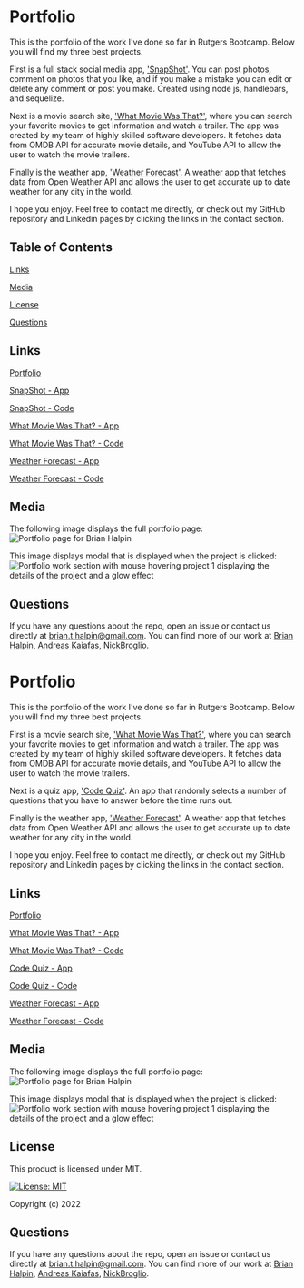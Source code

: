# Portfolio
This is the portfolio of the work I've done so far in Rutgers Bootcamp.  Below you will find my three best projects. 

First is a full stack social media app, ['SnapShot'](https://snapshotban.herokuapp.com/).  You can post photos, comment on photos that you like, and if you make a mistake you can edit or delete any comment or post you make.  Created using node js, handlebars, and sequelize.

Next is a movie search site, ['What Movie Was That?'](https://bthalpin.github.io/What-Movie-Was-That/), where you can search your favorite movies to get information and watch a trailer. The app was created by my team of highly skilled software developers.  It fetches data from OMDB API for accurate movie details, and YouTube API to allow the user to watch the movie trailers.

Finally is the weather app, ['Weather Forecast'](https://bthalpin.github.io/Weather-Forecast/). A weather app that fetches data from Open Weather API and allows the user to get accurate up to date weather for any city in the world.

I hope you enjoy.  Feel free to contact me directly, or check out my GitHub repository and Linkedin pages by clicking the links in the contact section.

## Table of Contents

[Links](#links)

[Media](#media)

[License](#license)

[Questions](#questions)

## Links
[Portfolio](https://bthalpin.github.io/Portfolio)

[SnapShot - App](https://snapshotban.herokuapp.com/)

[SnapShot - Code](https://github.com/Akaiafas526/SnapShot)

[What Movie Was That? - App](https://bthalpin.github.io/What-Movie-Was-That/)

[What Movie Was That? - Code](https://github.com/bthalpin/What-Movie-Was-That)

[Weather Forecast - App](https://bthalpin.github.io/Weather-Forecast/)

[Weather Forecast - Code](https://github.com/bthalpin/Weather-Forecast)

## Media
The following image displays the full portfolio page:
![Portfolio page for Brian Halpin](./assets/images/main-page.png)


This image displays modal that is displayed when the project is clicked:
![Portfolio work section with mouse hovering project 1 displaying the details of the project and a glow effect](./assets/images/main-page-bottom.png)

## Questions
If you have any questions about the repo, open an issue or contact us directly at <brian.t.halpin@gmail.com>. You can find more
    of our work at [Brian Halpin](https://github.com/bthalpin), [Andreas Kaiafas](https://github.com/Akaiafas526), [NickBroglio](https://github.com/NickBroglio).




# Portfolio
This is the portfolio of the work I've done so far in Rutgers Bootcamp.  Below you will find my three best projects. 

First is a movie search site, ['What Movie Was That?'](https://bthalpin.github.io/What-Movie-Was-That/), where you can search your favorite movies to get information and watch a trailer. The app was created by my team of highly skilled software developers.  It fetches data from OMDB API for accurate movie details, and YouTube API to allow the user to watch the movie trailers.

Next is a quiz app, ['Code Quiz'](https://bthalpin.github.io/Code-Quiz/). An app that randomly selects a number of questions that you have to answer before the time runs out.

Finally is the weather app, ['Weather Forecast'](https://bthalpin.github.io/Weather-Forecast/). A weather app that fetches data from Open Weather API and allows the user to get accurate up to date weather for any city in the world.

I hope you enjoy.  Feel free to contact me directly, or check out my GitHub repository and Linkedin pages by clicking the links in the contact section.

## Links
[Portfolio](https://bthalpin.github.io/Portfolio)

[What Movie Was That? - App](https://bthalpin.github.io/What-Movie-Was-That/)

[What Movie Was That? - Code](https://github.com/bthalpin/What-Movie-Was-That)

[Code Quiz - App](https://bthalpin.github.io/Code-Quiz/)

[Code Quiz - Code](https://github.com/bthalpin/Code-Quiz)

[Weather Forecast - App](https://bthalpin.github.io/Weather-Forecast/)

[Weather Forecast - Code](https://github.com/bthalpin/Weather-Forecast)

## Media
The following image displays the full portfolio page:
![Portfolio page for Brian Halpin](./assets/images/main-page.png)


This image displays modal that is displayed when the project is clicked:
![Portfolio work section with mouse hovering project 1 displaying the details of the project and a glow effect](./assets/images/main-page-bottom.png)


## License
This product is licensed under MIT.

[![License: MIT](https://img.shields.io/badge/License-MIT-yellow.svg)](https://opensource.org/licenses/MIT)

Copyright (c) 2022 

## Questions
If you have any questions about the repo, open an issue or contact us directly at <brian.t.halpin@gmail.com>. You can find more
    of our work at [Brian Halpin](https://github.com/bthalpin), [Andreas Kaiafas](https://github.com/Akaiafas526), [NickBroglio](https://github.com/NickBroglio).

